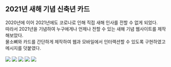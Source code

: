 <h2>2021년 새해 기념 신축년 카드</h2>
2020년에 이어 2021년에도 코로나로 인해 직접 새해 인사를 전할 수 없게 되었다. <br>
따라서 2021년을 기념하여 누구에게나 언제나 전할 수 있는 새해 기념 웹사이트를 제작해보았다. <br>
물소뼈와 카드를 간단하게 제작하여 웹과 모바일에서 인터랙션할 수 있도록 구현하였고 메시지를 덧붙였다. <br>
<br>
<img src="https://github.com/madfield/2021_new_year_card/blob/main/samples/2.png?raw=true">
<img src="https://github.com/madfield/2021_new_year_card/blob/main/samples/3.png?raw=true">
<img src="https://github.com/madfield/2021_new_year_card/blob/main/samples/4.png?raw=true">
<img src="https://github.com/madfield/2021_new_year_card/blob/main/samples/5.png?raw=true">
<img src="https://github.com/madfield/2021_new_year_card/blob/main/samples/6.png?raw=true">
